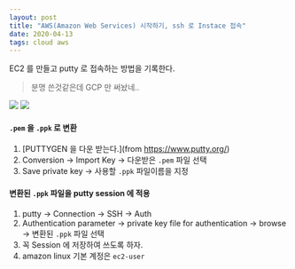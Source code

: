 ```yaml
---
layout: post
title: "AWS(Amazon Web Services) 시작하기, ssh 로 Instace 접속"
date: 2020-04-13
tags: cloud aws
---
```


EC2 를 만들고 putty 로 접속하는 방법을 기록한다.
> 분명 쓴것같은데 GCP 만 써놨네..

<img src='#' post-src='2020-04-13-aws-init-1.png'>
<img src='#' post-src='2020-04-13-aws-init-2.png'>

#### `.pem` 을 `.ppk` 로 변환
1. [PUTTYGEN 을 다운 받는다.](from https://www.putty.org/)
2. Conversion -> Import Key -> 다운받은 `.pem` 파일 선택
3. Save private key -> 사용할 `.ppk` 파일이름을 지정

#### 변환된 `.ppk` 파일을 putty session 에 적용
1. putty -> Connection -> SSH -> Auth
2. Authentication parameter -> private key file for authentication -> browse -> 변환된 `.ppk` 파일 선택
3. 꼭 Session 에 저장하여 쓰도록 하자.
4. amazon linux 기본 계정은 `ec2-user`
